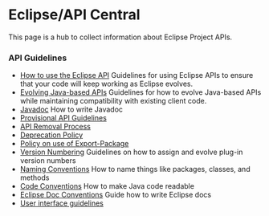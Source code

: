 Eclipse/API Central
===================

This page is a hub to collect information about Eclipse Project APIs.

### API Guidelines

*   [How to use the Eclipse API](http://www.eclipse.org/articles/Article-API-Use/index.html) Guidelines for using Eclipse APIs to ensure that your code will keep working as Eclipse evolves.
*   [Evolving Java-based APIs](https://github.com/eclipse-platform/eclipse.platform/blob/master/docs/Evolving-Java-based-APIs.md) Guidelines for how to evolve Java-based APIs while maintaining compatibility with existing client code.
*   [Javadoc](https://github.com/eclipse-platform/eclipse.platform/blob/master/docs/Javadoc.md) How to write Javadoc
*   [Provisional API Guidelines](https://github.com/eclipse-platform/eclipse.platform/blob/master/docs/Provisional_API_Guidelines.md)
*   [API Removal Process](https://github.com/eclipse-platform/eclipse.platform/blob/master/docs/ApiRemovalProcess.md)
*   [Deprecation Policy](https://github.com/eclipse-platform/eclipse.platform/blob/master/docs/Eclipse_API_Central_Deprecation_Policy.md)
*   [Policy on use of Export-Package](https://github.com/eclipse-platform/eclipse.platform/blob/master/docs/Export-Package.md)
*   [Version Numbering](https://github.com/eclipse-platform/eclipse.platform/blob/master/docs/VersionNumbering.md) Guidelines on how to assign and evolve plug-in version numbers
*   [Naming Conventions](https://github.com/eclipse-platform/eclipse.platform/blob/master/docs/Naming_Conventions.md)  How to name things like packages, classes, and methods
*   [Code Conventions](https://github.com/eclipse-platform/eclipse.platform/blob/master/docs/Coding_Conventions.md)  How to make Java code readable
*   [Eclipse Doc Conventions](https://github.com/eclipse-platform/eclipse.platform/blob/master/docs/Eclipse_Doc_Style_Guide.md) Guide how to write Eclipse docs
*   [User interface guidelines](https://github.com/eclipse-platform/ui-best-practices)

